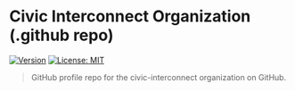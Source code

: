 # Civic Interconnect Organization (.github repo)

[![Version](https://img.shields.io/badge/version-v0.1.0-blue)](https://github.com/civic-interconnect/.github/releases)
[![License: MIT](https://img.shields.io/badge/license-MIT-green.svg)](https://opensource.org/licenses/MIT)

> GitHub profile repo for the civic-interconnect organization on GitHub.
